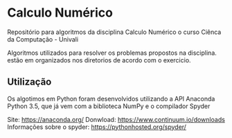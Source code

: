 # Calculo Numérico

Repositório para algoritmos da disciplina Calculo Numérico o curso Ciênca da Computação - Univali

Algoritmos utilizados para resolver os problemas propostos na disciplina. 
estão em organizados nos diretorios de acordo com o exercicio.

Utilização
------------

Os algotimos em Python foram desenvolvidos utilizando a API Anaconda Python 3.5, que já vem com a biblioteca NumPy e o compilador Spyder 

Site: https://anaconda.org/
Donwload: https://www.continuum.io/downloads
Informações sobre o spyder: https://pythonhosted.org/spyder/


